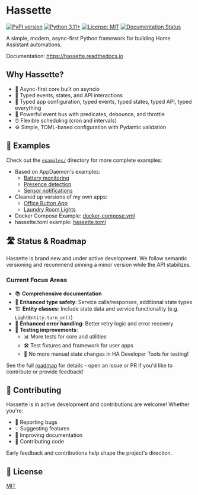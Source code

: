 # Hassette

[![PyPI version](https://badge.fury.io/py/hassette.svg)](https://badge.fury.io/py/hassette)
[![Python 3.11+](https://img.shields.io/badge/python-3.11+-blue.svg)](https://www.python.org/downloads/)
[![License: MIT](https://img.shields.io/badge/License-MIT-yellow.svg)](https://opensource.org/licenses/MIT)
[![Documentation Status](https://readthedocs.org/projects/hassette/badge/?version=stable)](https://hassette.readthedocs.io/en/latest/?badge=stable)

A simple, modern, async-first Python framework for building Home Assistant automations.

Documentation: https://hassette.readthedocs.io

Why Hassette?
-------------
- 🌟 Async-first core built on asyncio
- 🔧 Typed events, states, and API interactions
- 📝 Typed app configuration, typed events, typed states, typed API, typed everything
- 🚌 Powerful event bus with predicates, debounce, and throttle
- ⏰ Flexible scheduling (cron and intervals)
- ⚙️ Simple, TOML-based configuration with Pydantic validation

## 📖 Examples

Check out the [`examples/`](https://github.com/NodeJSmith/hassette/tree/main/examples) directory for more complete examples:
- Based on AppDaemon's examples:
  - [Battery monitoring](https://github.com/NodeJSmith/hassette/tree/main/examples/apps/battery.py)
  - [Presence detection](https://github.com/NodeJSmith/hassette/tree/main/examples/apps/presence.py)
  - [Sensor notifications](https://github.com/NodeJSmith/hassette/tree/main/examples/apps/sensor_notification.py)
- Cleaned up versions of my own apps:
  - [Office Button App](https://github.com/NodeJSmith/hassette/tree/main/examples/apps/office_button_app.py)
  - [Laundry Room Lights](https://github.com/NodeJSmith/hassette/tree/main/examples/apps/laundry_room_light.py)
- Docker Compose Example: [docker-compose.yml](https://github.com/NodeJSmith/hassette/blob/main/examples/docker-compose.yml)
- hassette.toml example: [hassette.toml](https://github.com/NodeJSmith/hassette/blob/main/examples/config/hassette.toml)

## 🛣️ Status & Roadmap

Hassette is brand new and under active development. We follow semantic versioning and recommend pinning a minor version while the API stabilizes.

### Current Focus Areas

- 📚 **Comprehensive documentation**
- 🔐 **Enhanced type safety**: Service calls/responses, additional state types
- 🏗️ **Entity classes**: Include state data and service functionality (e.g. `LightEntity.turn_on()`)
- 🔄 **Enhanced error handling**: Better retry logic and error recovery
- 🧪 **Testing improvements**:
  - 📊 More tests for core and utilities
  - 🛠️ Test fixtures and framework for user apps
  - 🚫 No more manual state changes in HA Developer Tools for testing!

See the full [roadmap](https://github.com/NodeJSmith/hassette/blob/main/roadmap.md) for details - open an issue or PR if you'd like to contribute or provide feedback!

## 🤝 Contributing

Hassette is in active development and contributions are welcome! Whether you're:

- 🐛 Reporting bugs
- 💡 Suggesting features
- 📝 Improving documentation
- 🔧 Contributing code

Early feedback and contributions help shape the project's direction.

## 📄 License

[MIT](LICENSE)
